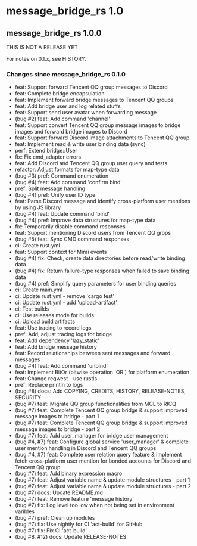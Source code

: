 # message_bridge_rs 1.0

## message_bridge_rs 1.0.0

THIS IS NOT A RELEASE YET

For notes on 0.1.x, see HISTORY.

### Changes since message_bridge_rs 0.1.0

* feat: Support forward Tencent QQ group messages to Discord
* feat: Complete bridge encapsulation
* feat: Implement forward bridge messages to Tencent QQ groups
* feat: Add bridge user and log related stuffs
* feat: Support send user avatar when forwarding message
* (bug #2) feat: Add command 'channel'
* feat: Support convert Tencent QQ group message images to bridge images and
  forward bridge images to Discord
* feat: Support forward Discord image attachments to Tencent QQ group
* feat: Implement read & write user binding data (sync)
* perf: Extend bridge::User
* fix: Fix cmd_adapter errors
* feat: Add Discord and Tencent QQ group user query and tests
* refactor: Adjust formats for map-type data
* (bug #3) pref: Command enumeration
* (bug #4) feat: Add command 'confirm bind'
* pref: Split message handling
* (bug #4) pref: Unify user ID type
* feat: Parse Discord message and identify cross-platform user mentions by using
  JS library
* (bug #4) feat: Update command 'bind'
* (bug #4) pref: Improve data structures for map-type data
* fix: Temporarily disable command responses
* feat: Support mentioning Discord users from Tencent QQ grops
* (bug #5) feat: Sync CMD command responses
* ci: Create rust.yml
* feat: Support context for Mirai events
* (bug #4) fix: Check, create data directories before read/write binding data
* (bug #4) fix: Return failure-type responses when failed to save binding data
* (bug #4) pref: Simplify query parameters for user binding queries
* ci: Create main.yml
* ci: Update rust.yml - remove 'cargo test'
* ci: Update rust.yml - add 'upload-artifact'
* ci: Test builds
* ci: Use releases mode for builds
* ci: Upload build artifacts
* feat: Use tracing to record logs
* pref: Add, adjust tracing logs for bridge
* feat: Add dependency 'lazy_static'
* feat: Add bridge message history
* feat: Record relationships between sent messages and forward messages
* (bug #4) feat: Add command 'unbind'
* feat: Implement BitOr (bitwise operation 'OR') for platform enumeration
* feat: Change reqwest - use rustls
* pref: Replace println to logs
* (bug #8) docs: Add COPYING, CREDITS, HISTORY, RELEASE-NOTES, SECURITY
* (bug #7) feat: Migrate QQ group functionalities from MCL to RICQ
* (bug #7) feat: Complete Tencent QQ group bridge & support improved message
  images to bridge - part 1
* (bug #7) feat: Complete Tencent QQ group bridge & support improved message
  images to bridge - part 2
* (bug #7) feat: Add user_manager for bridge user management
* (bug #4, #7) feat: Configure global service 'user_manager' & complete user
  mention handling in Discord and Tencent QQ groups
* (bug #4, #7) feat: Complete user relation query feature & implement fetch
  cross-platform user mention for bonded accounts for Discord and Tencent QQ
  group
* (bug #7) feat: Add binary expression macro
* (bug #7) feat: Adjust variable name & update module structures - part 1
* (bug #7) feat: Adjust variable name & update module structures - part 2
* (bug #7) docs: Update README.md
* (bug #7) feat: Remove feature 'message history'
* (bug #7) fix: Log level too low when not being set in environment varibles
* (bug #7) pref: Clean up modules
* (bug #7) fix: Use nightly for CI 'act-build' for GitHub
* (bug #7) fix: Fix CI 'act-build'
* (bug #8, #12) docs: Update RELEASE-NOTES
